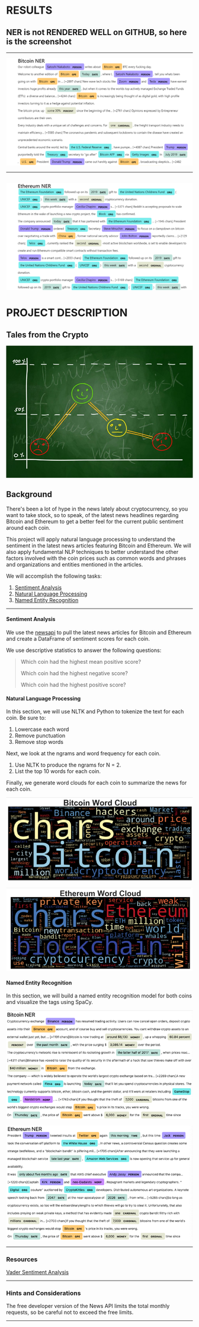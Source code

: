 

# RESULTS 

## NER is not RENDERED WELL on GITHUB, so here is the screenshot
---
![BITCOIN NER](Images/BitCoinNER.png)

---

![ETHEREUM NER](Images/EthereumNER.png)
---

# PROJECT DESCRIPTION

## Tales from the Crypto

![Stock Sentiment](Images/sentimental.jpeg)

## Background

There's been a lot of hype in the news lately about cryptocurrency, so you want to take stock, so to speak, of the latest news headlines regarding Bitcoin and Ethereum to get a better feel for the current public sentiment around each coin.

This project will apply natural language processing to understand the sentiment in the latest news articles featuring Bitcoin and Ethereum. We will also apply fundamental NLP techniques to better understand the other factors involved with the coin prices such as common words and phrases and organizations and entities mentioned in the articles.

We will accomplish the following tasks:

1. [Sentiment Analysis](#Sentiment-Analysis)
2. [Natural Language Processing](#Natural-Language-Processing)
3. [Named Entity Recognition](#Named-Entity-Recognition)

- - -


#### Sentiment Analysis

We use the [newsapi](https://newsapi.org/) to pull the latest news articles for Bitcoin and Ethereum and create a DataFrame of sentiment scores for each coin.

We use descriptive statistics to answer the following questions:

> Which coin had the highest mean positive score?
>
> Which coin had the highest negative score?
>
> Which coin had the highest positive score?

#### Natural Language Processing

In this section, we will use NLTK and Python to tokenize the text for each coin. Be sure to:

1. Lowercase each word
2. Remove punctuation
3. Remove stop words

Next, we look at the ngrams and word frequency for each coin.

1. Use NLTK to produce the ngrams for N = 2.
2. List the top 10 words for each coin.

Finally, we generate word clouds for each coin to summarize the news for each coin.

![btc-word-cloud.png](Images/btc-word-cloud.png)

![eth-word-cloud.png](Images/eth-word-cloud.png)



#### Named Entity Recognition

In this section, we will build a named entity recognition model for both coins and visualize the tags using SpaCy.

![btc-ner.png](Images/btc-ner.png)

![eth-ner.png](Images/eth-ner.png)

- - -

### Resources

[Vader Sentiment Analysis](http://www.nltk.org/howto/sentiment.html)

- - -

### Hints and Considerations

The free developer version of the News API limits the total monthly requests, so be careful not to exceed the free limits.

- - -

